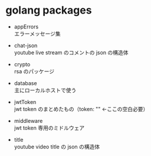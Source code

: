 # golang packages

- appErrors  
  エラーメッセージ集

- chat-json  
  youtube live stream のコメントの json の構造体

- crypto  
  rsa のパッケージ

- database  
  主にローカルホストで使う

- jwtToken  
  jwt token のまとめたもの（token: "" <-ここの空白必要）

- middleware  
  jwt token 専用のミドルウェア

- title  
  youtube video title の json の構造体
